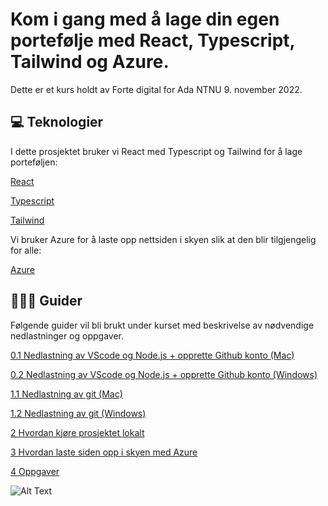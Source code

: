# Kom i gang med å lage din egen portefølje med React, Typescript, Tailwind og Azure.

Dette er et kurs holdt av Forte digital for Ada NTNU 9. november 2022.

## 💻 Teknologier 

I dette prosjektet bruker vi React med Typescript og Tailwind for å lage porteføljen:

[React](https://reactjs.org/docs/getting-started.html)

[Typescript](https://www.typescriptlang.org/docs/)

[Tailwind](https://tailwindcss.com/docs/installation)

Vi bruker Azure for å laste opp nettsiden i skyen slik at den blir tilgjengelig for alle:

[Azure](https://azure.microsoft.com/en-us/resources/cloud-computing-dictionary/what-is-azure/?ef_id=CjwKCAjw8JKbBhBYEiwAs3sxN3JwZX497kU9p4dnluQOBN20doOaS1cvHOYEHQhcaHRSM80qpzBPRhoCF3gQAvD_BwE%3AG%3As&OCID=AIDcmmf6lw2mzf_SEM_CjwKCAjw8JKbBhBYEiwAs3sxN3JwZX497kU9p4dnluQOBN20doOaS1cvHOYEHQhcaHRSM80qpzBPRhoCF3gQAvD_BwE%3AG%3As&gclid=CjwKCAjw8JKbBhBYEiwAs3sxN3JwZX497kU9p4dnluQOBN20doOaS1cvHOYEHQhcaHRSM80qpzBPRhoCF3gQAvD_BwE)

## 👩🏽‍💻 Guider

Følgende guider vil bli brukt under kurset med beskrivelse av nødvendige nedlastninger og oppgaver. 

[0.1 Nedlastning av VScode og Node.js + opprette Github konto (Mac)](guides/00-downloads-mac.md)

[0.2 Nedlastning av VScode og Node.js + opprette Github konto (Windows)](guides/00-downloads-windows.md)


[1.1 Nedlastning av git (Mac)](guides/01-GitMac.md)

[1.2 Nedlastning av git (Windows)](guides/01-GitWindows.md)


[2 Hvordan kjøre prosjektet lokalt](guides/02-RunProject.md)


[3 Hvordan laste siden opp i skyen med Azure](guides/03-DeployToAzure.md)


[4 Oppgaver](guides/04-Oppgaver.md)


![Alt Text](https://media.giphy.com/media/o0vwzuFwCGAFO/giphy.gif)


